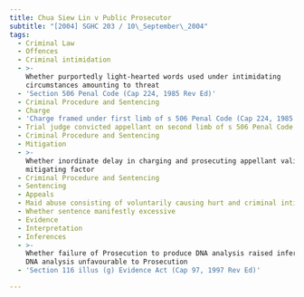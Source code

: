 ```yaml
---
title: Chua Siew Lin v Public Prosecutor
subtitle: "[2004] SGHC 203 / 10\_September\_2004"
tags:
  - Criminal Law
  - Offences
  - Criminal intimidation
  - >-
    Whether purportedly light-hearted words used under intimidating
    circumstances amounting to threat
  - 'Section 506 Penal Code (Cap 224, 1985 Rev Ed)'
  - Criminal Procedure and Sentencing
  - Charge
  - 'Charge framed under first limb of s 506 Penal Code (Cap 224, 1985 Rev Ed)'
  - Trial judge convicted appellant on second limb of s 506 Penal Code
  - Criminal Procedure and Sentencing
  - Mitigation
  - >-
    Whether inordinate delay in charging and prosecuting appellant valid
    mitigating factor
  - Criminal Procedure and Sentencing
  - Sentencing
  - Appeals
  - Maid abuse consisting of voluntarily causing hurt and criminal intimidation
  - Whether sentence manifestly excessive
  - Evidence
  - Interpretation
  - Inferences
  - >-
    Whether failure of Prosecution to produce DNA analysis raised inference that
    DNA analysis unfavourable to Prosecution
  - 'Section 116 illus (g) Evidence Act (Cap 97, 1997 Rev Ed)'

---
```


